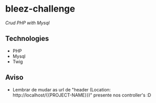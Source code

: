 # bleez-challenge
*Crud PHP with Mysql*

## Technologies

- PHP
- Mysql
- Twig

## Aviso

- Lembrar de mudar as url de "header (Location: http://localhost/{{PROJECT-NAME}})" presente nos controller's :D


